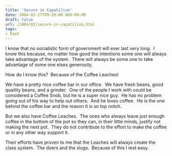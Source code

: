 ```yaml
---
title: 'Secure in Capatilism'
date: 2004-02-27T09:28:00.000-08:00
draft: false
url: /2004/02/secure-in-capatilism.html
tags: 
- Rant
---
```


I know that no socialistic form of government will ever last very long.  I know this because, no matter how good the intentions some one will always take advantage of the system.  There will always be some one to take advantage of some one elses generosity. 

How do I know this?  Because of the Coffee Leaches!

We have a pretty nice coffee bar in our office.  We have fresh beans, good quaility beans, and a grinder.  One of the people I work with could be considered a Coffee Snob, but he is a super nice guy.  He has no problem going out of his way to help out others.  And he loves coffee.  He is the one behind the coffee bar and the reason it is so top notch.

But we also have Coffee Leaches.  The ones who always leave just enough coffee in the bottom of the pot so they can, in their little minds, justify not making the next pot.  They do not contribute to the effort to make the coffee or in any other way support it.

Their efforts have proven to me that the Leaches will always create the class system.  The doers and the slugs.  Because of this I rest easy.